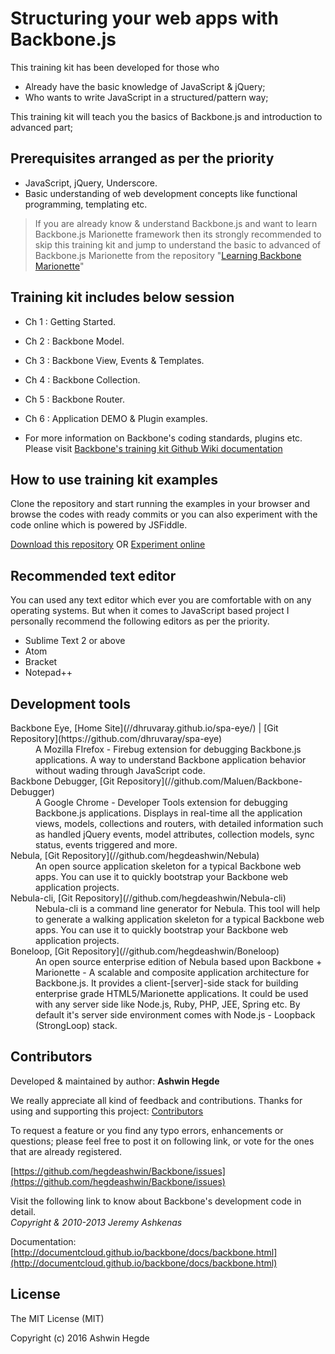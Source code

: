 # Structuring your web apps with Backbone.js

This training kit has been developed for those who
* Already have the basic knowledge of JavaScript & jQuery;
* Who wants to write JavaScript in a structured/pattern way;

This training kit will teach you the basics of Backbone.js and introduction to advanced part;

## Prerequisites arranged as per the priority
* JavaScript, jQuery, Underscore.
* Basic understanding of web development concepts like functional programming, templating etc.

> If you are already know & understand Backbone.js and want to learn Backbone.js Marionette framework then its strongly recommended to skip this training kit and jump to understand the basic to advanced of Backbone.js Marionette from the repository "[Learning Backbone Marionette](https://github.com/hegdeashwin/learning-backbone-marionette)"

## Training kit includes below session
* Ch 1 : Getting Started.
* Ch 2 : Backbone Model.
* Ch 3 : Backbone View, Events & Templates.
* Ch 4 : Backbone Collection.
* Ch 5 : Backbone Router.
* Ch 6 : Application DEMO & Plugin examples.

* For more information on Backbone's coding standards, plugins etc. Please visit [Backbone's training kit Github Wiki documentation](https://github.com/hegdeashwin/Backbone/wiki)

## How to use training kit examples

Clone the repository and start running the examples in your browser and browse the codes with ready commits or
you can also experiment with the code online which is powered by JSFiddle.

[Download this repository](https://github.com/hegdeashwin/Backbone/archive/master.zip) OR [Experiment online](http://jsfiddle.net/hegdeashwin/TKkMt/show/)

## Recommended text editor

You can used any text editor which ever you are comfortable with on any operating systems.
But when it comes to JavaScript based project I personally recommend the following editors
as per the priority.

* Sublime Text 2 or above
* Atom
* Bracket
* Notepad++

## Development tools

<dl>
  <dt>Backbone Eye, [Home Site](//dhruvaray.github.io/spa-eye/) | [Git Repository](https://github.com/dhruvaray/spa-eye)</dt>
  <dd>A Mozilla FIrefox - Firebug extension for debugging Backbone.js applications. A way to understand Backbone application behavior without wading through JavaScript code.
  </dd>

  <dt>Backbone Debugger, [Git Repository](//github.com/Maluen/Backbone-Debugger)</dt>
  <dd>A Google Chrome - Developer Tools extension for debugging Backbone.js applications. Displays in real-time all the application views, models, collections and routers, with detailed information such as handled jQuery events, model attributes, collection models, sync status, events triggered and more.
  </dd>

  <dt>Nebula, [Git Repository](//github.com/hegdeashwin/Nebula)</dt>
  <dd>An open source application skeleton for a typical Backbone web apps. You can use it to quickly bootstrap your Backbone web application projects.
  </dd>

  <dt>Nebula-cli, [Git Repository](//github.com/hegdeashwin/Nebula-cli)</dt>
  <dd>Nebula-cli is a command line generator for Nebula. This tool will help to generate a walking application skeleton for a typical Backbone web apps. You can use it to quickly bootstrap your Backbone web application projects.
  </dd>

  <dt>Boneloop, [Git Repository](//github.com/hegdeashwin/Boneloop)</dt>
  <dd>An open source enterprise edition of Nebula based upon Backbone + Marionette - A scalable and composite application architecture for Backbone.js. It provides a client-[server]-side stack for building enterprise grade HTML5/Marionette applications. It could be used with any server side like Node.js, Ruby, PHP, JEE, Spring etc. By default it's server side environment comes with Node.js - Loopback (StrongLoop) stack.</dd>
</dl>

## Contributors

Developed & maintained by author: <b>Ashwin Hegde</b>

We really appreciate all kind of feedback and contributions. Thanks for using and supporting this project:
[Contributors](//github.com/hegdeashwin/Backbone/graphs/contributors)

To request a feature or you find any typo errors, enhancements or questions; please feel free to post it on following link, or vote for the ones that are already registered.

[https://github.com/hegdeashwin/Backbone/issues](https://github.com/hegdeashwin/Backbone/issues)

Visit the following link to know about Backbone's development code in detail.<br>
*Copyright & 2010-2013 Jeremy Ashkenas*

Documentation: [http://documentcloud.github.io/backbone/docs/backbone.html](http://documentcloud.github.io/backbone/docs/backbone.html)

## License

The MIT License (MIT)

Copyright (c) 2016 Ashwin Hegde
